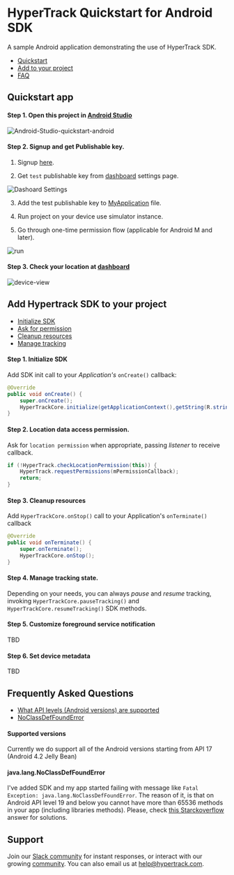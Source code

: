 # HyperTrack Quickstart for Android SDK

A sample Android application demonstrating the use of HyperTrack SDK.
 - [Quickstart](#quickstart-app)
 - [Add to your project](#add-hypertrack-sdk-to-your-project)
 - [FAQ](#frequently-asked-questions)

## Quickstart app
#### Step 1. Open this project in [Android Studio](https://developer.android.com/studio/index.html)
![Android-Studio-quickstart-android](https://user-images.githubusercontent.com/10487613/53846914-9ecc1d80-3f63-11e9-80fe-07456c4ac0f8.png)

#### Step 2. Signup and get Publishable key.
1. Signup [here](https://v3.dashboard.hypertrack.com/signup).

2. Get `test` publishable key from [dashboard](https://v3.dashboard.hypertrack.com/account/keys) settings page.

![Dashoard Settings](https://user-images.githubusercontent.com/10487613/53847261-ccfe2d00-3f64-11e9-8883-6b9a626c4ce3.png)

3. Add the test publishable key to [MyApplication](https://github.com/hypertrack/quickstart-android/blob/42ccbfc62cc06c049e695d7c8c6fcf4c46f214eb/app/src/main/java/com/hypertrack/quickstart/MyApplication.java#L16) file.

4. Run project on your device use simulator instance.

4. Go through one-time permission flow (applicable for Android M and later).

![run](https://user-images.githubusercontent.com/10487613/53847992-9ece1c80-3f67-11e9-8969-339484ed232c.png)


#### Step 3. Check your location at [dashboard](https://v3.dashboard.hypertrack.com/devices)
![device-view](https://user-images.githubusercontent.com/10487613/53848754-6bd95800-3f6a-11e9-8464-580f791f3eea.png)


## Add Hypertrack SDK to your project
 - [Initialize SDK](#step-1-initialize-sdk)
 - [Ask for permission](#step-2-location-data-access-permission)
 - [Cleanup resources](#step-3-cleanup-resources)
 - [Manage tracking](#step-4-manage-tracking-state)

#### Step 1. Initialize SDK
Add SDK init call to your _Application's_ `onCreate()` callback:
```java
@Override
public void onCreate() {
    super.onCreate();
    HyperTrackCore.initialize(getApplicationContext(),getString(R.string.your_publishable_key));
}
```

#### Step 2. Location data access permission.
Ask for `location permission` when appropriate, passing _listener_ to receive callback.
```java
if (!HyperTrack.checkLocationPermission(this)) {
    HyperTrack.requestPermissions(mPermissionCallback);
    return;
}
```

#### Step 3. Cleanup resources
Add `HyperTrackCore.onStop()` call to your Application's `onTerminate()` callback
```java
@Override
public void onTerminate() {
    super.onTerminate();
    HyperTrackCore.onStop();
}
```

#### Step 4. Manage tracking state.
Depending on your needs, you can always _pause_ and _resume_ tracking, invoking `HyperTrackCore.pauseTracking()` and `HyperTrackCore.resumeTracking()` SDK methods.

#### Step 5. Customize foreground service notification
TBD

#### Step 6. Set device metadata
TBD

## Frequently Asked Questions
- [What API levels (Android versions) are supported](#supported-versions)
- [NoClassDefFoundError](#javalangnoclassdeffounderror)


#### Supported versions
Currently we do support all of the Android versions starting from API 17 (Android 4.2 Jelly Bean)

#### java.lang.NoClassDefFoundError
I've added SDK and my app started failing with message like `Fatal Exception: java.lang.NoClassDefFoundError`.
The reason of it, is that on Android API level 19 and below you cannot have more than 65536 methods in your app (including libraries methods). Please, check [this Starckoverflow](https://stackoverflow.com/questions/34997835/fatal-exception-java-lang-noclassdeffounderror-when-calling-static-method-in-an) answer for solutions.



## Support
Join our [Slack community](http://slack.hypertrack.com) for instant responses, or interact with our growing [community](https://community.hypertrack.com). You can also email us at help@hypertrack.com.
